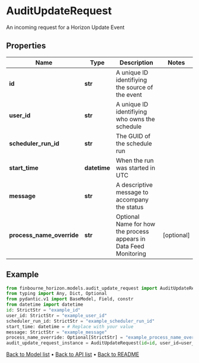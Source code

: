 # AuditUpdateRequest

An incoming request for a Horizon Update Event
## Properties
Name | Type | Description | Notes
------------ | ------------- | ------------- | -------------
**id** | **str** | A unique ID identifiying the source of the event | 
**user_id** | **str** | A unique ID identifiying who owns the schedule | 
**scheduler_run_id** | **str** | The GUID of the schedule run | 
**start_time** | **datetime** | When the run was started in UTC | 
**message** | **str** | A descriptive message to accompany the status | 
**process_name_override** | **str** | Optional Name for how the process appears in Data Feed Monitoring | [optional] 
## Example

```python
from finbourne_horizon.models.audit_update_request import AuditUpdateRequest
from typing import Any, Dict, Optional
from pydantic.v1 import BaseModel, Field, constr
from datetime import datetime
id: StrictStr = "example_id"
user_id: StrictStr = "example_user_id"
scheduler_run_id: StrictStr = "example_scheduler_run_id"
start_time: datetime = # Replace with your value
message: StrictStr = "example_message"
process_name_override: Optional[StrictStr] = "example_process_name_override"
audit_update_request_instance = AuditUpdateRequest(id=id, user_id=user_id, scheduler_run_id=scheduler_run_id, start_time=start_time, message=message, process_name_override=process_name_override)

```

[Back to Model list](../README.md#documentation-for-models) &#8226; [Back to API list](../README.md#documentation-for-api-endpoints) &#8226; [Back to README](../README.md)

